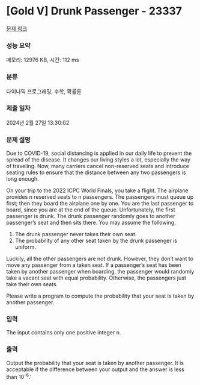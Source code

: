 # [Gold V] Drunk Passenger - 23337 

[문제 링크](https://www.acmicpc.net/problem/23337) 

### 성능 요약

메모리: 12976 KB, 시간: 112 ms

### 분류

다이나믹 프로그래밍, 수학, 확률론

### 제출 일자

2024년 2월 27일 13:30:02

### 문제 설명

<p>Due to COVID-19, social distancing is applied in our daily life to prevent the spread of the disease. It changes our living styles a lot, especially the way of traveling. Now, many carriers cancel non-reserved seats and introduce seating rules to ensure that the distance between any two passengers is long enough.</p>

<p>On your trip to the 2022 ICPC World Finals, you take a flight. The airplane provides n reserved seats to n passengers. The passengers must queue up first; then they board the airplane one by one. You are the last passenger to board, since you are at the end of the queue. Unfortunately, the first passenger is drunk. The drunk passenger randomly goes to another passenger’s seat and then sits there. You may assume the following.</p>

<ol>
	<li>The drunk passenger never takes their own seat.</li>
	<li>The probability of any other seat taken by the drunk passenger is uniform.</li>
</ol>

<p>Luckily, all the other passengers are not drunk. However, they don’t want to move any passenger from a taken seat. If a passenger’s seat has been taken by another passenger when boarding, the passenger would randomly take a vacant seat with equal probability. Otherwise, the passengers just take their own seats.</p>

<p>Please write a program to compute the probability that your seat is taken by another passenger.</p>

### 입력 

 <p>The input contains only one positive integer n.</p>

### 출력 

 <p>Output the probability that your seat is taken by another passenger. It is acceptable if the difference between your output and the answer is less than 10<sup>-6</sup>.'</p>

